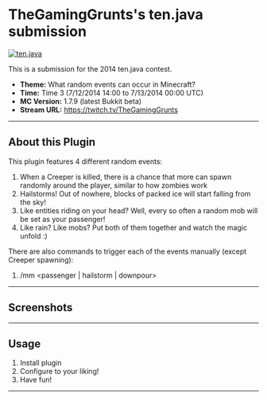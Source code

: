 TheGamingGrunts's ten.java submission
==============================

[![ten.java](https://cdn.mediacru.sh/hu4CJqRD7AiB.svg)](https://tenjava.com/)

This is a submission for the 2014 ten.java contest.

- __Theme:__ What random events can occur in Minecraft?
- __Time:__ Time 3 (7/12/2014 14:00 to 7/13/2014 00:00 UTC)
- __MC Version:__ 1.7.9 (latest Bukkit beta)
- __Stream URL:__ https://twitch.tv/TheGamingGrunts

<!-- put chosen theme above -->

---------------------------------------

About this Plugin
-----

This plugin features 4 different random events:
1. When a Creeper is killed, there is a chance that more can spawn randomly around the player, similar to how zombies work
2. Hailstorms! Out of nowhere, blocks of packed ice will start falling from the sky!
3. Like entities riding on your head? Well, every so often a random mob will be set as your passenger!
4. Like rain? Like mobs? Put both of them together and watch the magic unfold :)

There are also commands to trigger each of the events manually (except Creeper spawning):

1. /mm <passenger | hailstorm | downpour>

---------------------------------------

Screenshots
-----


---------------------------------------

Usage
-----

1. Install plugin
2. Configure to your liking!
3. Have fun!

---------------------------------------



